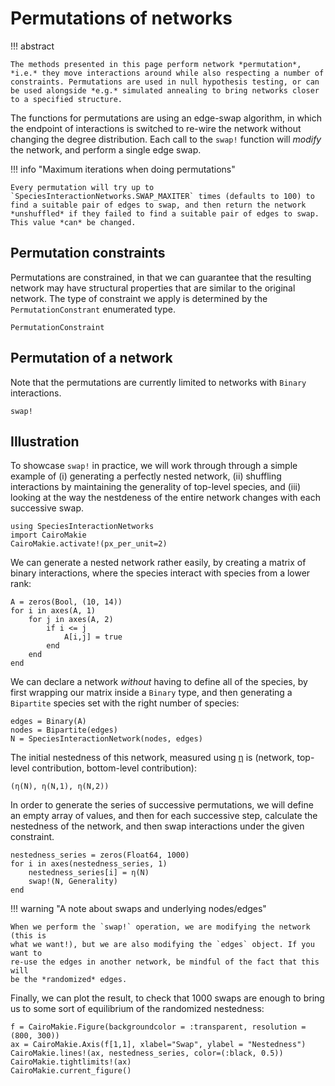 # Permutations of networks

!!! abstract

    The methods presented in this page perform network *permutation*, *i.e.* they move interactions around while also respecting a number of constraints. Permutations are used in null hypothesis testing, or can be used alongside *e.g.* simulated annealing to bring networks closer to a specified structure.

The functions for permutations are using an edge-swap algorithm, in which the
endpoint of interactions is switched to re-wire the network without changing the degree distribution. Each call to the `swap!` function will *modify* the network, and perform a single edge swap.

!!! info "Maximum iterations when doing permutations"

    Every permutation will try up to `SpeciesInteractionNetworks.SWAP_MAXITER` times (defaults to 100) to find a suitable pair of edges to swap, and then return the network *unshuffled* if they failed to find a suitable pair of edges to swap. This value *can* be changed.

## Permutation constraints

Permutations are constrained, in that we can guarantee that the resulting network may have structural properties that are similar to the original network. The type of constraint we apply is determined by the `PermutationConstrant` enumerated type.

```@docs
PermutationConstraint
```

## Permutation of a network

Note that the permutations are currently limited to networks with `Binary` interactions.

```@docs
swap!
```

##  Illustration

To showcase `swap!` in practice, we will work through through a simple example
of (i) generating a perfectly nested network, (ii) shuffling interactions by
maintaining the generality of top-level species, and (iii) looking at the way
the nestdeness of the entire network changes with each successive swap.

```@example 1
using SpeciesInteractionNetworks
import CairoMakie
CairoMakie.activate!(px_per_unit=2)
```

We can generate a nested network rather easily, by creating a matrix of binary
interactions, where the species interact with species from a lower rank:

```@example 1
A = zeros(Bool, (10, 14))
for i in axes(A, 1)
    for j in axes(A, 2)
        if i <= j
            A[i,j] = true
        end
    end
end
```

We can declare a network *without* having to define all of the species, by first
wrapping our matrix inside a `Binary` type, and then generating a `Bipartite`
species set with the right number of species:

```@example 1
edges = Binary(A)
nodes = Bipartite(edges)
N = SpeciesInteractionNetwork(nodes, edges)
```

The initial nestedness of this network, measured using [η](@ref) is (network,
top-level contribution, bottom-level contribution):

```@example 1
(η(N), η(N,1), η(N,2))
```

In order to generate the series of successive permutations, we will define an
empty array of values, and then for each successive step, calculate the
nestedness of the network, and then swap interactions under the given
constraint.

```@example 1
nestedness_series = zeros(Float64, 1000)
for i in axes(nestedness_series, 1)
    nestedness_series[i] = η(N)
    swap!(N, Generality)
end
```

!!! warning "A note about swaps and underlying nodes/edges"

    When we perform the `swap!` operation, we are modifying the network (this is
    what we want!), but we are also modifying the `edges` object. If you want to
    re-use the edges in another network, be mindful of the fact that this will
    be the *randomized* edges.

Finally, we can plot the result, to check that 1000 swaps are enough to bring us
to some sort of equilibrium of the randomized nestedness:

```@example 1
f = CairoMakie.Figure(backgroundcolor = :transparent, resolution = (800, 300))
ax = CairoMakie.Axis(f[1,1], xlabel="Swap", ylabel = "Nestedness")
CairoMakie.lines!(ax, nestedness_series, color=(:black, 0.5))
CairoMakie.tightlimits!(ax)
CairoMakie.current_figure()
```
